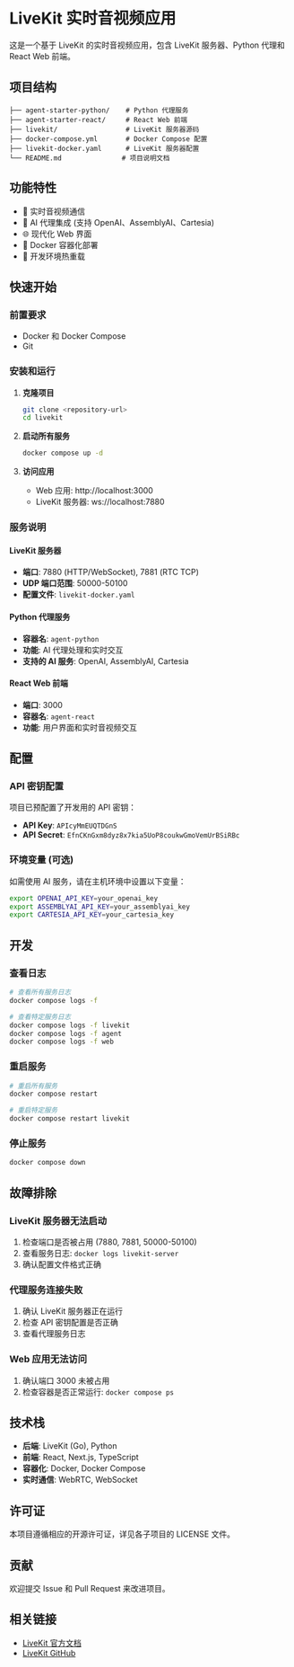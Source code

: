 # LiveKit 实时音视频应用

这是一个基于 LiveKit 的实时音视频应用，包含 LiveKit 服务器、Python 代理和 React Web 前端。

## 项目结构

```
├── agent-starter-python/    # Python 代理服务
├── agent-starter-react/     # React Web 前端
├── livekit/                 # LiveKit 服务器源码
├── docker-compose.yml       # Docker Compose 配置
├── livekit-docker.yaml      # LiveKit 服务器配置
└── README.md               # 项目说明文档
```

## 功能特性

- 🎥 实时音视频通信
- 🤖 AI 代理集成 (支持 OpenAI、AssemblyAI、Cartesia)
- 🌐 现代化 Web 界面
- 🐳 Docker 容器化部署
- 🔧 开发环境热重载

## 快速开始

### 前置要求

- Docker 和 Docker Compose
- Git

### 安装和运行

1. **克隆项目**
   ```bash
   git clone <repository-url>
   cd livekit
   ```

2. **启动所有服务**
   ```bash
   docker compose up -d
   ```

3. **访问应用**
   - Web 应用: http://localhost:3000
   - LiveKit 服务器: ws://localhost:7880

### 服务说明

#### LiveKit 服务器
- **端口**: 7880 (HTTP/WebSocket), 7881 (RTC TCP)
- **UDP 端口范围**: 50000-50100
- **配置文件**: `livekit-docker.yaml`

#### Python 代理服务
- **容器名**: `agent-python`
- **功能**: AI 代理处理和实时交互
- **支持的 AI 服务**: OpenAI, AssemblyAI, Cartesia

#### React Web 前端
- **端口**: 3000
- **容器名**: `agent-react`
- **功能**: 用户界面和实时音视频交互

## 配置

### API 密钥配置

项目已预配置了开发用的 API 密钥：
- **API Key**: `APIcyMmEUQTDGnS`
- **API Secret**: `EfnCKnGxm8dyz8x7kia5UoP8coukwGmoVemUrBSiRBc`

### 环境变量 (可选)

如需使用 AI 服务，请在主机环境中设置以下变量：

```bash
export OPENAI_API_KEY=your_openai_key
export ASSEMBLYAI_API_KEY=your_assemblyai_key
export CARTESIA_API_KEY=your_cartesia_key
```

## 开发

### 查看日志

```bash
# 查看所有服务日志
docker compose logs -f

# 查看特定服务日志
docker compose logs -f livekit
docker compose logs -f agent
docker compose logs -f web
```

### 重启服务

```bash
# 重启所有服务
docker compose restart

# 重启特定服务
docker compose restart livekit
```

### 停止服务

```bash
docker compose down
```

## 故障排除

### LiveKit 服务器无法启动
1. 检查端口是否被占用 (7880, 7881, 50000-50100)
2. 查看服务日志: `docker logs livekit-server`
3. 确认配置文件格式正确

### 代理服务连接失败
1. 确认 LiveKit 服务器正在运行
2. 检查 API 密钥配置是否正确
3. 查看代理服务日志

### Web 应用无法访问
1. 确认端口 3000 未被占用
2. 检查容器是否正常运行: `docker compose ps`

## 技术栈

- **后端**: LiveKit (Go), Python
- **前端**: React, Next.js, TypeScript
- **容器化**: Docker, Docker Compose
- **实时通信**: WebRTC, WebSocket

## 许可证

本项目遵循相应的开源许可证，详见各子项目的 LICENSE 文件。

## 贡献

欢迎提交 Issue 和 Pull Request 来改进项目。

## 相关链接

- [LiveKit 官方文档](https://docs.livekit.io/)
- [LiveKit GitHub](https://github.com/livekit/livekit)